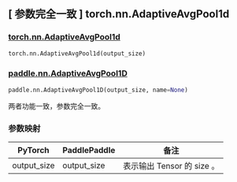 ## [ 参数完全一致 ] torch.nn.AdaptiveAvgPool1d

### [torch.nn.AdaptiveAvgPool1d](https://pytorch.org/docs/stable/generated/torch.nn.AdaptiveAvgPool1d.html)

```python
torch.nn.AdaptiveAvgPool1d(output_size)
```

### [paddle.nn.AdaptiveAvgPool1D](https://www.paddlepaddle.org.cn/documentation/docs/zh/api/paddle/nn/AdaptiveAvgPool1D_cn.html#adaptiveavgpool1d)

```python
paddle.nn.AdaptiveAvgPool1D(output_size, name=None)
```

两者功能一致，参数完全一致。

### 参数映射

| PyTorch       | PaddlePaddle | 备注                                                   |
| ------------- | ------------ | ------------------------------------------------------ |
| output_size   | output_size  | 表示输出 Tensor 的 size 。                              |
